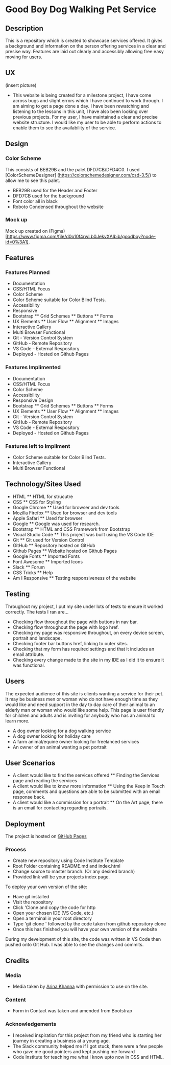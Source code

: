 # Good Boy Dog Walking Pet Service

## Description
This is a repository which is created to showcase services offered. It gives a background and information on the person offering services in a clear and presise way. Features are laid out clearly and accessibly allowing free easy moving for users.

## UX
(insert picture)
* This website is being created for a milestone project, I have come across bugs and slight errors which I have continued to work through. I am aiming to get a page done a day. I have been rewatching and listening to the lessons in this unit, I have also been looking over previous projects. For my user, I have maintained a clear and precise website structure. I would like my user to be able to perform actions to enable them to see the availability of the service.

## Design
### Color Scheme
This consists of BEB29B and the palet DFD7CB/DFD4C0. I used [ColorSchemeDesigner] (https://colorschemedesigner.com/csd-3.5/) to allow me to see this palet.
* BEB29B used for the Header and Footer
* DFD7CB used for the background
* Font color all in black
* Roboto Condensed throughout the website
### Mock up
Mock up created on (Figma) [https://www.figma.com/file/d0o10f4rwLb0JekvXAIbib/goodboy?node-id=0%3A1].

## Features
### Features Planned
* Documentation
* CSS/HTML Focus
* Color Scheme
* Color Scheme suitable for Color Blind Tests.
* Accessibility
* Responsive
* Bootstrap
** Grid Schemes
** Buttons
** Forms
* UX Elements
** User Flow
** Alignment
** Images
* Interactive Gallery
* Multi Browser Functional
* Git - Version Control System
* GitHub - Remote Repository
* VS Code - External Respository
* Deployed - Hosted on Github Pages
### Features Implimented
* Documentation
* CSS/HTML Focus
* Color Scheme
* Accessibility
* Responsive Design
* Bootstrap
** Grid Schemes
** Buttons
** Forms
* UX Elements
** User Flow
** Alignment
** Images
* Git - Version Control System
* GitHub - Remote Repository
* VS Code - External Respository
* Deployed - Hosted on Github Pages
### Features left to Impliment
* Color Scheme suitable for Color Blind Tests.
* Interactive Gallery
* Multi Browser Functional

## Technology/Sites Used
* HTML
** HTML for strucutre
* CSS
** CSS for Styling
* Google Chrome
** Used for browser and dev tools
* Mozilla Firefox
** Used for browser and dev tools
* Apple Safari
** Used for browser
* Google
** Google was used for research.
* Bootstrap
** HTML and CSS Framework from Bootstrap
* Visual Studio Code
** This project was built using the VS Code IDE
* Git
** Git used for Version Control
* GitHub
** Repository hosted on GitHub
* Github Pages
** Website hosted on Github Pages
* Google Fonts
** Imported Fonts
* Font Awesome
** Imported Icons
* Slack
** Forum
* CSS Tricks
** Help
* Am I Responsive
** Testing responsiveness of the website

## Testing
Throughout my project, I put my site under lots of tests to ensure it worked correctly. The tests I ran are...
* Checking flow throughout the page with buttons in nav bar.
* Checking flow throughout the page with logo href.
* Checking my page was responsive throughout, on every device screen, portrait and landscape.
* Checking footer bar buttons href, linking to outer sites.
* Checking that my form has required settings and that it includes an email attribute.
* Checking every change made to the site in my IDE as I did it to ensure it was functional.

## Users
The expected audience of this site is clients wanting a service for their pet. It may be business men or woman who do not have enough time as they would like and need support in the day to day care of their animal to an elderly man or woman who would like some help. This page is user friendly for children and adults and is inviting for anybody who has an animal to learn more.
* A dog owner looking for a dog walking service
* A dog owner looking for holiday care
* A farm animal/equine owner looking for freelanced services
* An owner of an animal wanting a pet portrait

## User Scenarios
* A client would like to find the services offered
** Finding the Services page and reading the services
* A client would like to know more information
** Using the Keep in Touch page, comments and questions are able to be submitted with an email response back.
* A client would like a commission for a portrait
** On the Art page, there is an email for contacting regarding portraits.


## Deployment
The project is hosted on [GitHub Pages](http://github.com)
### Process
* Create new repository using Code Institute Template
* Root Folder containing README.md and index.html
* Change source to master branch. (Or any desired branch)
* Provided link will be your projects index page.

To deploy your own version of the site:
* Have git installed
* Visit the repository
* Click 'Clone and copy the code for http
* Open your chosen IDE (VS Code, etc.)
* Open a terminal in your root directory
* Type 'git clone ' followed by the code taken from github repository clone
* Once this has finished you will have your own version of the website

During my development of this site, the code was written in VS Code then pushed onto Git Hub. I was able to see the changes and commits.
## Credits
### Media
* Media taken by [Arina Khanna](https://www.facebook.com/arinatheartist) with permission to use on the site.
### Content
* Form in Contact was taken and amended from Bootstrap
### Acknowledgements
* I received inspiration for this project from my friend who is starting her journey in creating a business at a young age.
* The Slack community helped me if I got stuck, there were a few people who gave me good pointers and kept pushing me forward
* Code Institute for teaching me what I know upto now in CSS and HTML.
